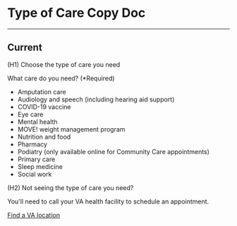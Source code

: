 # Type of Care Copy Doc

---

## Current

(H1) Choose the type of care you need

What care do you need? (*Required)

- Amputation care
- Audiology and speech (including hearing aid support)
- COVID-19 vaccine
- Eye care
- Mental health
- MOVE! weight management program
- Nutrition and food
- Pharmacy
- Podiatry (only available online for Community Care appointments)
- Primary care
- Sleep medicine
- Social work

(H2) Not seeing the type of care you need?

You'll need to call your VA health facility to schedule an appointment.

[Find a VA location](link)
